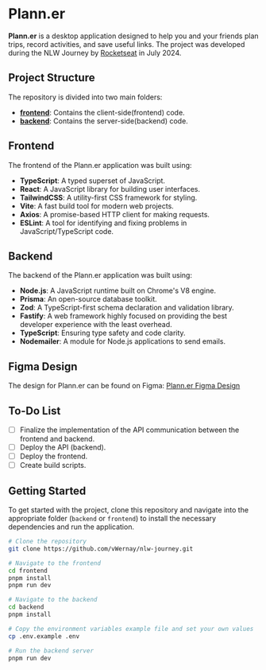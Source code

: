 # Plann.er

**Plann.er** is a desktop application designed to help you and your friends plan trips, record activities, and save useful links. The project was developed during the NLW Journey by [Rocketseat](https://app.rocketseat.com.br/) in July 2024.

## Project Structure

The repository is divided into two main folders:

- [**frontend**](/frontend/): Contains the client-side(frontend) code.
- [**backend**](/backend/): Contains the server-side(backend) code.

## Frontend

The frontend of the Plann.er application was built using:

- **TypeScript**: A typed superset of JavaScript.
- **React**: A JavaScript library for building user interfaces.
- **TailwindCSS**: A utility-first CSS framework for styling.
- **Vite**: A fast build tool for modern web projects.
- **Axios**: A promise-based HTTP client for making requests.
- **ESLint**: A tool for identifying and fixing problems in JavaScript/TypeScript code.

## Backend

The backend of the Plann.er application was built using:

- **Node.js**: A JavaScript runtime built on Chrome's V8 engine.
- **Prisma**: An open-source database toolkit.
- **Zod**: A TypeScript-first schema declaration and validation library.
- **Fastify**: A web framework highly focused on providing the best developer experience with the least overhead.
- **TypeScript**: Ensuring type safety and code clarity.
- **Nodemailer**: A module for Node.js applications to send emails.

## Figma Design

The design for Plann.er can be found on Figma:
[Plann.er Figma Design](<https://www.figma.com/design/ZFhUsJrTxrYih2aOPkWqnB/NLW-Journey-%E2%80%A2-Planejador-de-viagem-(Community)?node-id=3-376&t=etKlSBp4HmcluAnI-1>)

## To-Do List

- [ ] Finalize the implementation of the API communication between the frontend and backend.
- [ ] Deploy the API (backend).
- [ ] Deploy the frontend.
- [ ] Create build scripts.

## Getting Started

To get started with the project, clone this repository and navigate into the appropriate folder (`backend` or `frontend`) to install the necessary dependencies and run the application.

```bash
# Clone the repository
git clone https://github.com/vWernay/nlw-journey.git

# Navigate to the frontend
cd frontend
pnpm install
pnpm run dev

# Navigate to the backend
cd backend
pnpm install

# Copy the environment variables example file and set your own values
cp .env.example .env

# Run the backend server
pnpm run dev
```
